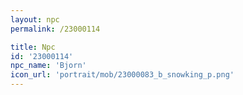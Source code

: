 ```yaml
---
layout: npc
permalink: /23000114

title: Npc
id: '23000114'
npc_name: 'Bjorn'
icon_url: 'portrait/mob/23000083_b_snowking_p.png'
---
```

